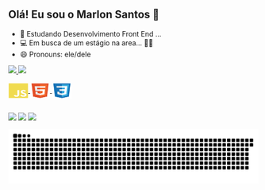 ## Olá! Eu sou o Marlon Santos 👋

- 🌱 Estudando Desenvolvimento Front End ...
- 💻 Em busca de um estágio na area... 👨‍💻
- 😄 Pronouns: ele/dele


<div>
  <a href="https://github.com/RMarlon">
  <img height="180em" src="https://github-readme-stats.vercel.app/api?username=RMarlon&show_icons=true&theme=dark&include_all_commits=true&count_private=true"/>
  <img height="180em" src="https://github-readme-stats.vercel.app/api/top-langs/?username=RMarlon&layout=compact&langs_count=7&theme=purple"/>
</div>

  
 <div style="display: inline_block"><br>
  <img align="center" alt="Marlon-Js" height="30" width="40" src="https://raw.githubusercontent.com/devicons/devicon/master/icons/javascript/javascript-plain.svg">
  <img align="center" alt="Marlon-HTML" height="30" width="40" src="https://raw.githubusercontent.com/devicons/devicon/master/icons/html5/html5-original.svg">
  <img align="center" alt="Marlon-CSS" height="30" width="40" src="https://raw.githubusercontent.com/devicons/devicon/master/icons/css3/css3-original.svg">
</div>
  
  ##
  
<div>
 <a href="https://www.instagram.com/marlon_ryuki" target="_blank"><img src="https://img.shields.io/badge/-Instagram-%23E4405F?style=for-the-badge&logo=instagram&logoColor=white"     target="_blank"></a>
  <a href = "mailto:xsantos.marlonx@gmail.com"><img src=https://img.shields.io/badge/Gmail-D14836?style=for-the-badge&logo=gmail&logoColor=white target="_blank"></a>
   <a href="https://www.linkedin.com/in/marlon-santos-de-jesus-28b7461a5" target="_blank"><img src="https://img.shields.io/badge/-LinkedIn-%230077B5?style=for-the-badge&logo=linkedin&logoColor=white" target="_blank"></a> 

  ![Snake animation](https://github.com/RMarlon/RMarlon/blob/output/github-contribution-grid-snake.svg)
  
</div>
